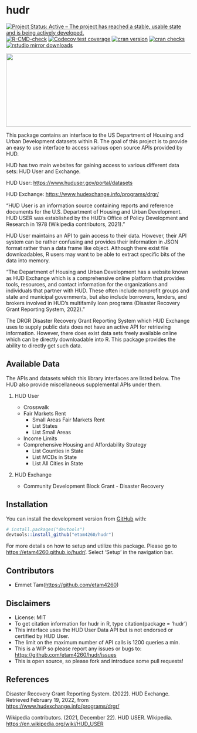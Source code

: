 
<!-- README.md is generated from README.Rmd. Please edit that file -->

# hudr

<!-- badges: start -->

[![Project Status: Active – The project has reached a stable, usable
state and is being actively
developed.](https://www.repostatus.org/badges/latest/active.svg)](https://www.repostatus.org/#active)
[![R-CMD-check](https://github.com/etam4260/hudr/workflows/R-CMD-check/badge.svg)](https://github.com/etam4260/hudr/actions)
[![Codecov test
coverage](https://codecov.io/gh/etam4260/hudr/branch/main/graph/badge.svg)](https://codecov.io/gh/etam4260/hudr?branch=main)
[![cran
version](https://www.r-pkg.org/badges/version/hudr)](https://cran.r-project.org/package=hudr)
[![cran
checks](https://cranchecks.info/badges/worst/hudr)](https://cranchecks.info/pkgs/hudr)
[![rstudio mirror
downloads](https://cranlogs.r-pkg.org/badges/hudr?color=C9A115)](https://github.com/r-hub/cranlogs.app)
<!-- badges: end -->

<img src="https://github.com/etam4260/hudr/blob/main/man/figures/HUD.jpg?raw=true" width="1250" height="200"/>

This package contains an interface to the US Department of Housing and
Urban Development datasets within R. The goal of this project is to
provide an easy to use interface to access various open source APIs
provided by HUD.

HUD has two main websites for gaining access to various different data
sets: HUD User and Exchange.

HUD User: <https://www.huduser.gov/portal/datasets>

HUD Exchange: <https://www.hudexchange.info/programs/drgr/>

“HUD User is an information source containing reports and reference
documents for the U.S. Department of Housing and Urban Development. HUD
USER was established by the HUD’s Office of Policy Development and
Research in 1978 (Wikipedia contributors, 2021).”

HUD User maintains an API to gain access to their data. However, their
API system can be rather confusing and provides their information in
JSON format rather than a data frame like object. Although there exist
file downloadables, R users may want to be able to extract specific bits
of the data into memory.

“The Department of Housing and Urban Development has a website known as
HUD Exchange which is a comprehensive online platform that provides
tools, resources, and contact information for the organizations and
individuals that partner with HUD. These often include nonprofit groups
and state and municipal governments, but also include borrowers,
lenders, and brokers involved in HUD’s multifamily loan programs
(Disaster Recovery Grant Reporting System, 2022).”

The DRGR Disaster Recovery Grant Reporting System which HUD Exchange
uses to supply public data does not have an active API for retrieving
information. However, there does exist data sets freely available online
which can be directly downloadable into R. This package provides the
ability to directly get such data.

## Available Data

The APIs and datasets which this library interfaces are listed below.
The HUD also provide miscellaneous supplemental APIs under them.

1.  HUD User

    -   Crosswalk
    -   Fair Markets Rent
        -   Small Areas Fair Markets Rent
        -   List States
        -   List Small Areas
    -   Income Limits
    -   Comprehensive Housing and Affordability Strategy
        -   List Counties in State
        -   List MCDs in State
        -   List All Cities in State

2.  HUD Exchange

    -   Community Development Block Grant - Disaster Recovery

## Installation

You can install the development version from
[GitHub](https://github.com/) with:

``` r
# install.packages("devtools")
devtools::install_github("etam4260/hudr")
```

For more details on how to setup and utilize this package. Please go to
<https://etam4260.github.io/hudr/>. Select ‘Setup’ in the navigation
bar.

## Contributors

-   Emmet Tam(<https://github.com/etam4260>)

## Disclaimers

-   License: MIT
-   To get citation information for hudr in R, type citation(package =
    ‘hudr’)
-   This interface uses the HUD User Data API but is not endorsed or
    certified by HUD User.
-   The limit on the maximum number of API calls is 1200 queries a min.
-   This is a WIP so please report any issues or bugs to:
    <https://github.com/etam4260/hudr/issues>
-   This is open source, so please fork and introduce some pull
    requests!

## References

Disaster Recovery Grant Reporting System. (2022). HUD Exchange.
Retrieved February 19, 2022, from
<https://www.hudexchange.info/programs/drgr/>

Wikipedia contributors. (2021, December 22). HUD USER. Wikipedia.
<https://en.wikipedia.org/wiki/HUD_USER>
